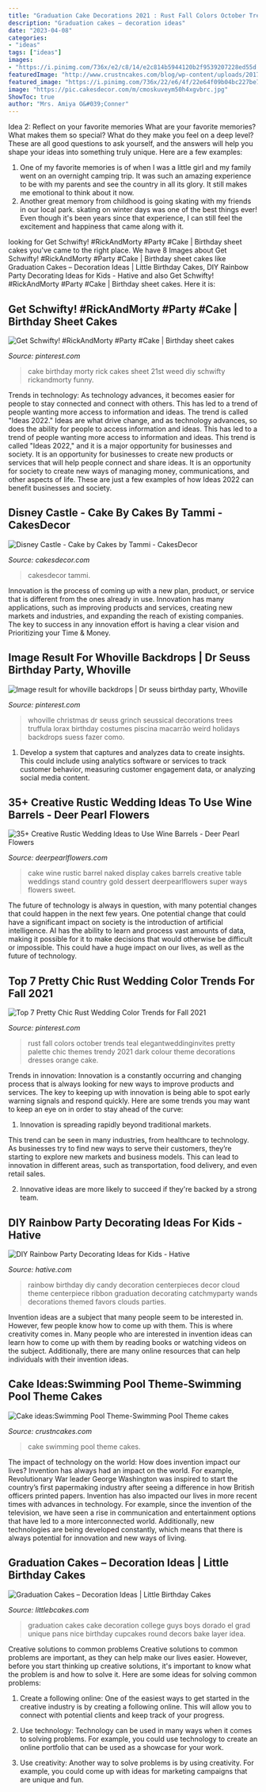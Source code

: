 ```yaml
---
title: "Graduation Cake Decorations 2021 : Rust Fall Colors October Trends Teal Elegantweddinginvites Pretty Palette Chic Themes Trendy 2021 Dark Colour Theme Decorations Dresses Orange Cake"
description: "Graduation cakes – decoration ideas"
date: "2023-04-08"
categories:
- "ideas"
tags: ["ideas"]
images:
- "https://i.pinimg.com/736x/e2/c8/14/e2c814b5944120b2f9539207228ed55d.jpg"
featuredImage: "http://www.crustncakes.com/blog/wp-content/uploads/2017/06/737ce94cfc8d1fc3e20e6c5be738381d.jpg"
featured_image: "https://i.pinimg.com/736x/22/e6/4f/22e64f09b04bc227be7139bbf45e2feb.jpg"
image: "https://pic.cakesdecor.com/m/cmoskuveym50h4xgvbrc.jpg"
ShowToc: true
author: "Mrs. Amiya O&#039;Conner"
---
```



Idea 2: Reflect on your favorite memories
What are your favorite memories? What makes them so special? What do they make you feel on a deep level? These are all good questions to ask yourself, and the answers will help you shape your ideas into something truly unique. Here are a few examples: 
1. One of my favorite memories is of when I was a little girl and my family went on an overnight camping trip. It was such an amazing experience to be with my parents and see the country in all its glory. It still makes me emotional to think about it now. 
2. Another great memory from childhood is going skating with my friends in our local park. skating on winter days was one of the best things ever! Even though it's been years since that experience, I can still feel the excitement and happiness that came along with it. 

	

		
looking for Get Schwifty! #RickAndMorty #Party #Cake | Birthday sheet cakes you've came to the right place. We have 8 Images about Get Schwifty! #RickAndMorty #Party #Cake | Birthday sheet cakes like Graduation Cakes – Decoration Ideas | Little Birthday Cakes, DIY Rainbow Party Decorating Ideas for Kids - Hative and also Get Schwifty! #RickAndMorty #Party #Cake | Birthday sheet cakes. Here it is:
		
    
## Get Schwifty! #RickAndMorty #Party #Cake | Birthday Sheet Cakes

<img loading=lazy src="https://i.pinimg.com/736x/d8/42/13/d8421386c19c82c5c805dff248530342.jpg" onerror="this.onerror=null;this.src='https://tse4.mm.bing.net/th?id=OIP.t5mDbPoSf0tiH2L_wKFgnQHaNK&amp;pid=15.1';" alt="Get Schwifty! #RickAndMorty #Party #Cake | Birthday sheet cakes">

_Source: pinterest.com_

>cake birthday morty rick cakes sheet 21st weed diy schwifty rickandmorty funny. 

	

Trends in technology:
As technology advances, it becomes easier for people to stay connected and connect with others. This has led to a trend of people wanting more access to information and ideas. 
The trend is called "Ideas 2022." Ideas are what drive change, and as technology advances, so does the ability for people to access information and ideas. This has led to a trend of people wanting more access to information and ideas. 
This trend is called "Ideas 2022," and it is a major opportunity for businesses and society. It is an opportunity for businesses to create new products or services that will help people connect and share ideas. It is an opportunity for society to create new ways of managing money, communications, and other aspects of life. 
These are just a few examples of how Ideas 2022 can benefit businesses and society.

    
## Disney Castle - Cake By Cakes By Tammi - CakesDecor

<img loading=lazy src="https://pic.cakesdecor.com/m/cmoskuveym50h4xgvbrc.jpg" onerror="this.onerror=null;this.src='https://tse1.mm.bing.net/th?id=OIP.zNLpnZqM3u1Gcwp44oHl4wHaJ3&amp;pid=15.1';" alt="Disney Castle - Cake by Cakes by Tammi - CakesDecor">

_Source: cakesdecor.com_

>cakesdecor tammi. 

	

Innovation is the process of coming up with a new plan, product, or service that is different from the ones already in use. Innovation has many applications, such as improving products and services, creating new markets and industries, and expanding the reach of existing companies. The key to success in any innovation effort is having a clear vision and Prioritizing your Time & Money.

    
## Image Result For Whoville Backdrops | Dr Seuss Birthday Party, Whoville

<img loading=lazy src="https://i.pinimg.com/736x/e2/c8/14/e2c814b5944120b2f9539207228ed55d.jpg" onerror="this.onerror=null;this.src='https://tse4.mm.bing.net/th?id=OIP.2VaV180H48x22Evo23qWAAHaJ6&amp;pid=15.1';" alt="Image result for whoville backdrops | Dr seuss birthday party, Whoville">

_Source: pinterest.com_

>whoville christmas dr seuss grinch seussical decorations trees truffula lorax birthday costumes piscina macarrão weird holidays backdrops suess fazer como. 

	

1. Develop a system that captures and analyzes data to create insights. This could include using analytics software or services to track customer behavior, measuring customer engagement data, or analyzing social media content. 

    
## 35+ Creative Rustic Wedding Ideas To Use Wine Barrels - Deer Pearl Flowers

<img loading=lazy src="https://www.deerpearlflowers.com/wp-content/uploads/2015/06/rustic-naked-wedding-cake-on-wine-barrel.jpg" onerror="this.onerror=null;this.src='https://tse4.mm.bing.net/th?id=OIP.4r1ALNG4-IphZP1zfEBDlgHaKp&amp;pid=15.1';" alt="35+ Creative Rustic Wedding Ideas to Use Wine Barrels - Deer Pearl Flowers">

_Source: deerpearlflowers.com_

>cake wine rustic barrel naked display cakes barrels creative table weddings stand country gold dessert deerpearlflowers super ways flowers sweet. 

	

The future of technology is always in question, with many potential changes that could happen in the next few years. One potential change that could have a significant impact on society is the introduction of artificial intelligence. AI has the ability to learn and process vast amounts of data, making it possible for it to make decisions that would otherwise be difficult or impossible. This could have a huge impact on our lives, as well as the future of technology.

    
## Top 7 Pretty Chic Rust Wedding Color Trends For Fall 2021

<img loading=lazy src="https://i.pinimg.com/736x/22/e6/4f/22e64f09b04bc227be7139bbf45e2feb.jpg" onerror="this.onerror=null;this.src='https://tse4.mm.bing.net/th?id=OIP.Lv_a8EMhdvBGHru-BLZWqgHaQo&amp;pid=15.1';" alt="Top 7 Pretty Chic Rust Wedding Color Trends for Fall 2021">

_Source: pinterest.com_

>rust fall colors october trends teal elegantweddinginvites pretty palette chic themes trendy 2021 dark colour theme decorations dresses orange cake. 

	

Trends in innovation:
Innovation is a constantly occurring and changing process that is always looking for new ways to improve products and services. The key to keeping up with innovation is being able to spot early warning signals and respond quickly. Here are some trends you may want to keep an eye on in order to stay ahead of the curve:
1. Innovation is spreading rapidly beyond traditional markets.

This trend can be seen in many industries, from healthcare to technology. As businesses try to find new ways to serve their customers, they’re starting to explore new markets and business models. This can lead to innovation in different areas, such as transportation, food delivery, and even retail sales.

2. Innovative ideas are more likely to succeed if they're backed by a strong team.

    
## DIY Rainbow Party Decorating Ideas For Kids - Hative

<img loading=lazy src="https://hative.com/wp-content/uploads/2014/11/diy-rainbow-party-decorating-ideas/4-candy-decoration.jpg" onerror="this.onerror=null;this.src='https://tse1.mm.bing.net/th?id=OIP.GfTxgQhCKywEmuWykiSTCAHaLG&amp;pid=15.1';" alt="DIY Rainbow Party Decorating Ideas for Kids - Hative">

_Source: hative.com_

>rainbow birthday diy candy decoration centerpieces decor cloud theme centerpiece ribbon graduation decorating catchmyparty wands decorations themed favors clouds parties. 

	

Invention ideas are a subject that many people seem to be interested in. However, few people know how to come up with them. This is where creativity comes in. Many people who are interested in invention ideas can learn how to come up with them by reading books or watching videos on the subject. Additionally, there are many online resources that can help individuals with their invention ideas.

    
## Cake Ideas:Swimming Pool Theme-Swimming Pool Theme Cakes

<img loading=lazy src="http://www.crustncakes.com/blog/wp-content/uploads/2017/06/737ce94cfc8d1fc3e20e6c5be738381d.jpg" onerror="this.onerror=null;this.src='https://tse4.mm.bing.net/th?id=OIP.sUbcLPcBjytqN0hHbr1EogHaKh&amp;pid=15.1';" alt="Cake ideas:Swimming Pool Theme-Swimming Pool Theme cakes">

_Source: crustncakes.com_

>cake swimming pool theme cakes. 

	

The impact of technology on the world: How does invention impact our lives?
Invention has always had an impact on the world. For example, Revolutionary War leader George Washington was inspired to start the country’s first papermaking industry after seeing a difference in how British officers printed papers. Invention has also impacted our lives in more recent times with advances in technology. For example, since the invention of the television, we have seen a rise in communication and entertainment options that have led to a more interconnected world. Additionally, new technologies are being developed constantly, which means that there is always potential for innovation and new ways of living.

    
## Graduation Cakes – Decoration Ideas | Little Birthday Cakes

<img loading=lazy src="https://www.littlebcakes.com/wp-content/uploads/2013/08/Graduation-Cake-Pans.jpg" onerror="this.onerror=null;this.src='https://tse3.mm.bing.net/th?id=OIP.h7JsWafve_9TjcRMi4l70wHaJ4&amp;pid=15.1';" alt="Graduation Cakes – Decoration Ideas | Little Birthday Cakes">

_Source: littlebcakes.com_

>graduation cakes cake decoration college guys boys dorado el grad unique pans nice birthday cupcakes round decors bake layer idea. 

	

Creative solutions to common problems
Creative solutions to common problems are important, as they can help make our lives easier. However, before you start thinking up creative solutions, it's important to know what the problem is and how to solve it. Here are some ideas for solving common problems:
1. Create a following online: One of the easiest ways to get started in the creative industry is by creating a following online. This will allow you to connect with potential clients and keep track of your progress.

2. Use technology: Technology can be used in many ways when it comes to solving problems. For example, you could use technology to create an online portfolio that can be used as a showcase for your work.

3. Use creativity: Another way to solve problems is by using creativity. For example, you could come up with ideas for marketing campaigns that are unique and fun.

